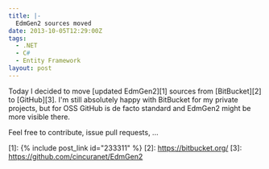 ```yaml
---
title: |-
  EdmGen2 sources moved
date: 2013-10-05T12:29:00Z
tags:
  - .NET
  - C#
  - Entity Framework
layout: post
---
```

Today I decided to move [updated EdmGen2][1] sources from [BitBucket][2] to [GitHub][3]. I'm still absolutely happy with BitBucket for my private projects, but for OSS GitHub is de facto standard and EdmGen2 might be more visible there.

Feel free to contribute, issue pull requests, ...

[1]: {% include post_link id="233311" %}
[2]: https://bitbucket.org/
[3]: https://github.com/cincuranet/EdmGen2